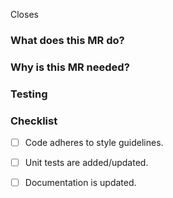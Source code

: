 Closes <!-- Insert issue number(s) -->

### What does this MR do?
<!-- A brief overview of the changes introduced -->

### Why is this MR needed?
<!-- Explain the problem or requirement addressed -->

### Testing
<!-- If there is any other configuration than the standard configuration to used for testing -->

### Checklist

- [ ] Code adheres to style guidelines.
- [ ] Unit tests are added/updated.
- [ ] Documentation is updated.

